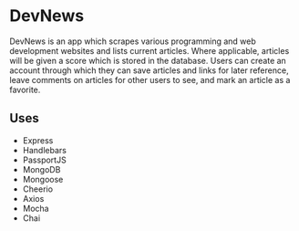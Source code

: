 # DevNews

DevNews is an app which scrapes various programming and web development websites and lists current articles. Where applicable, articles will be given a score which is stored in the database. Users can create an account through which they can save articles and links for later reference, leave comments on articles for other users to see, and mark an article as a favorite.

## Uses

* Express
* Handlebars
* PassportJS
* MongoDB
* Mongoose
* Cheerio
* Axios
* Mocha
* Chai
